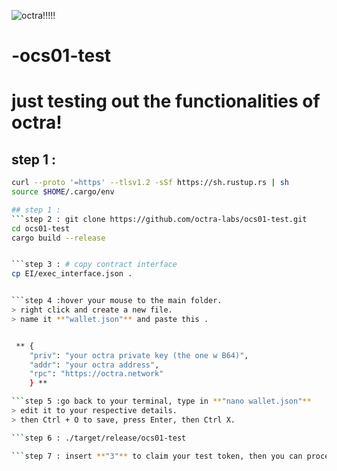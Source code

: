 ![octra!!!!!](https://github.com/user-attachments/assets/2a138e98-cf87-40ed-b64f-902876dc0b17)





# -ocs01-test
# just testing out the functionalities of octra!

## step 1 :
```bash
curl --proto '=https' --tlsv1.2 -sSf https://sh.rustup.rs | sh
source $HOME/.cargo/env

## step 1 :
```step 2 : git clone https://github.com/octra-labs/ocs01-test.git
cd ocs01-test
cargo build --release


```step 3 : # copy contract interface
cp EI/exec_interface.json .


```step 4 :hover your mouse to the main folder.
> right click and create a new file.
> name it **"wallet.json"** and paste this .


 ** {
    "priv": "your octra private key (the one w B64)",
    "addr": "your octra address",
    "rpc": "https://octra.network"
    } **

```step 5 :go back to your terminal, type in **"nano wallet.json"**
> edit it to your respective details.
> then Ctrl + O to save, press Enter, then Ctrl X.

```step 6 : ./target/release/ocs01-test

```step 7 : insert **"3"** to claim your test token, then you can proceed to play w any number of your choice.


